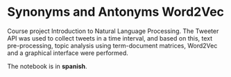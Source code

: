 # Synonyms and Antonyms Word2Vec
Course project Introduction to Natural Language Processing. The Tweeter API was used to collect tweets in a time interval, and based on this, text pre-processing, topic analysis using term-document matrices, Word2Vec and a graphical interface were performed.

The notebook is in **spanish**.
